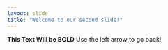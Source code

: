 ```yaml
---
layout: slide
title: "Welcome to our second slide!"
---
```

**This Text Will be BOLD**
Use the left arrow to go back!